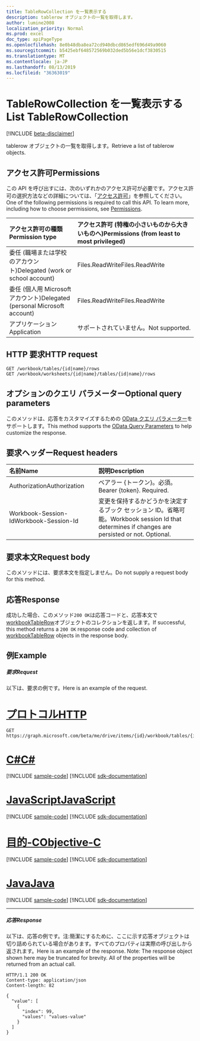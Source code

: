 ```yaml
---
title: TableRowCollection を一覧表示する　
description: tablerow オブジェクトの一覧を取得します。
author: lumine2008
localization_priority: Normal
ms.prod: excel
doc_type: apiPageType
ms.openlocfilehash: 8e0b48dba8ea72cd940dbcd865edf696d49a9060
ms.sourcegitcommit: b5425ebf648572569b032ded5b56e1dcf3830515
ms.translationtype: MT
ms.contentlocale: ja-JP
ms.lasthandoff: 08/13/2019
ms.locfileid: "36363019"
---
```

# <a name="list-tablerowcollection"></a><span data-ttu-id="bbc33-103">TableRowCollection を一覧表示する　</span><span class="sxs-lookup"><span data-stu-id="bbc33-103">List TableRowCollection</span></span>

[!INCLUDE [beta-disclaimer](../../includes/beta-disclaimer.md)]

<span data-ttu-id="bbc33-104">tablerow オブジェクトの一覧を取得します。</span><span class="sxs-lookup"><span data-stu-id="bbc33-104">Retrieve a list of tablerow objects.</span></span>
## <a name="permissions"></a><span data-ttu-id="bbc33-105">アクセス許可</span><span class="sxs-lookup"><span data-stu-id="bbc33-105">Permissions</span></span>
<span data-ttu-id="bbc33-p101">この API を呼び出すには、次のいずれかのアクセス許可が必要です。アクセス許可の選択方法などの詳細については、「[アクセス許可](/graph/permissions-reference)」を参照してください。</span><span class="sxs-lookup"><span data-stu-id="bbc33-p101">One of the following permissions is required to call this API. To learn more, including how to choose permissions, see [Permissions](/graph/permissions-reference).</span></span>

|<span data-ttu-id="bbc33-108">アクセス許可の種類</span><span class="sxs-lookup"><span data-stu-id="bbc33-108">Permission type</span></span>      | <span data-ttu-id="bbc33-109">アクセス許可 (特権の小さいものから大きいものへ)</span><span class="sxs-lookup"><span data-stu-id="bbc33-109">Permissions (from least to most privileged)</span></span>              |
|:--------------------|:---------------------------------------------------------|
|<span data-ttu-id="bbc33-110">委任 (職場または学校のアカウント)</span><span class="sxs-lookup"><span data-stu-id="bbc33-110">Delegated (work or school account)</span></span> | <span data-ttu-id="bbc33-111">Files.ReadWrite</span><span class="sxs-lookup"><span data-stu-id="bbc33-111">Files.ReadWrite</span></span>    |
|<span data-ttu-id="bbc33-112">委任 (個人用 Microsoft アカウント)</span><span class="sxs-lookup"><span data-stu-id="bbc33-112">Delegated (personal Microsoft account)</span></span> | <span data-ttu-id="bbc33-113">Files.ReadWrite</span><span class="sxs-lookup"><span data-stu-id="bbc33-113">Files.ReadWrite</span></span>    |
|<span data-ttu-id="bbc33-114">アプリケーション</span><span class="sxs-lookup"><span data-stu-id="bbc33-114">Application</span></span> | <span data-ttu-id="bbc33-115">サポートされていません。</span><span class="sxs-lookup"><span data-stu-id="bbc33-115">Not supported.</span></span> |

## <a name="http-request"></a><span data-ttu-id="bbc33-116">HTTP 要求</span><span class="sxs-lookup"><span data-stu-id="bbc33-116">HTTP request</span></span>
<!-- { "blockType": "ignored" } -->
```http
GET /workbook/tables/{id|name}/rows
GET /workbook/worksheets/{id|name}/tables/{id|name}/rows
```
## <a name="optional-query-parameters"></a><span data-ttu-id="bbc33-117">オプションのクエリ パラメーター</span><span class="sxs-lookup"><span data-stu-id="bbc33-117">Optional query parameters</span></span>
<span data-ttu-id="bbc33-118">このメソッドは、応答をカスタマイズするための [OData クエリ パラメーター](https://developer.microsoft.com/graph/docs/concepts/query_parameters)をサポートします。</span><span class="sxs-lookup"><span data-stu-id="bbc33-118">This method supports the [OData Query Parameters](https://developer.microsoft.com/graph/docs/concepts/query_parameters) to help customize the response.</span></span>

## <a name="request-headers"></a><span data-ttu-id="bbc33-119">要求ヘッダー</span><span class="sxs-lookup"><span data-stu-id="bbc33-119">Request headers</span></span>
| <span data-ttu-id="bbc33-120">名前</span><span class="sxs-lookup"><span data-stu-id="bbc33-120">Name</span></span>      |<span data-ttu-id="bbc33-121">説明</span><span class="sxs-lookup"><span data-stu-id="bbc33-121">Description</span></span>|
|:----------|:----------|
| <span data-ttu-id="bbc33-122">Authorization</span><span class="sxs-lookup"><span data-stu-id="bbc33-122">Authorization</span></span>  | <span data-ttu-id="bbc33-p102">ベアラー {トークン}。必須。</span><span class="sxs-lookup"><span data-stu-id="bbc33-p102">Bearer {token}. Required.</span></span> |
| <span data-ttu-id="bbc33-125">Workbook-Session-Id</span><span class="sxs-lookup"><span data-stu-id="bbc33-125">Workbook-Session-Id</span></span>  | <span data-ttu-id="bbc33-p103">変更を保持するかどうかを決定するブック セッション ID。省略可能。</span><span class="sxs-lookup"><span data-stu-id="bbc33-p103">Workbook session Id that determines if changes are persisted or not. Optional.</span></span>|

## <a name="request-body"></a><span data-ttu-id="bbc33-128">要求本文</span><span class="sxs-lookup"><span data-stu-id="bbc33-128">Request body</span></span>
<span data-ttu-id="bbc33-129">このメソッドには、要求本文を指定しません。</span><span class="sxs-lookup"><span data-stu-id="bbc33-129">Do not supply a request body for this method.</span></span>

## <a name="response"></a><span data-ttu-id="bbc33-130">応答</span><span class="sxs-lookup"><span data-stu-id="bbc33-130">Response</span></span>

<span data-ttu-id="bbc33-131">成功した場合、このメソッド`200 OK`は応答コードと、応答本文で[workbookTableRow](../resources/workbooktablerow.md)オブジェクトのコレクションを返します。</span><span class="sxs-lookup"><span data-stu-id="bbc33-131">If successful, this method returns a `200 OK` response code and collection of [workbookTableRow](../resources/workbooktablerow.md) objects in the response body.</span></span>
## <a name="example"></a><span data-ttu-id="bbc33-132">例</span><span class="sxs-lookup"><span data-stu-id="bbc33-132">Example</span></span>
##### <a name="request"></a><span data-ttu-id="bbc33-133">要求</span><span class="sxs-lookup"><span data-stu-id="bbc33-133">Request</span></span>
<span data-ttu-id="bbc33-134">以下は、要求の例です。</span><span class="sxs-lookup"><span data-stu-id="bbc33-134">Here is an example of the request.</span></span>

# <a name="httptabhttp"></a>[<span data-ttu-id="bbc33-135">プロトコル</span><span class="sxs-lookup"><span data-stu-id="bbc33-135">HTTP</span></span>](#tab/http)
<!-- {
  "blockType": "request",
  "name": "get_tablerowcollection"
}-->
```http
GET https://graph.microsoft.com/beta/me/drive/items/{id}/workbook/tables/{id|name}/rows
```
# <a name="ctabcsharp"></a>[<span data-ttu-id="bbc33-136">C#</span><span class="sxs-lookup"><span data-stu-id="bbc33-136">C#</span></span>](#tab/csharp)
[!INCLUDE [sample-code](../includes/snippets/csharp/get-tablerowcollection-csharp-snippets.md)]
[!INCLUDE [sdk-documentation](../includes/snippets/snippets-sdk-documentation-link.md)]

# <a name="javascripttabjavascript"></a>[<span data-ttu-id="bbc33-137">JavaScript</span><span class="sxs-lookup"><span data-stu-id="bbc33-137">JavaScript</span></span>](#tab/javascript)
[!INCLUDE [sample-code](../includes/snippets/javascript/get-tablerowcollection-javascript-snippets.md)]
[!INCLUDE [sdk-documentation](../includes/snippets/snippets-sdk-documentation-link.md)]

# <a name="objective-ctabobjc"></a>[<span data-ttu-id="bbc33-138">目的-C</span><span class="sxs-lookup"><span data-stu-id="bbc33-138">Objective-C</span></span>](#tab/objc)
[!INCLUDE [sample-code](../includes/snippets/objc/get-tablerowcollection-objc-snippets.md)]
[!INCLUDE [sdk-documentation](../includes/snippets/snippets-sdk-documentation-link.md)]

# <a name="javatabjava"></a>[<span data-ttu-id="bbc33-139">Java</span><span class="sxs-lookup"><span data-stu-id="bbc33-139">Java</span></span>](#tab/java)
[!INCLUDE [sample-code](../includes/snippets/java/get-tablerowcollection-java-snippets.md)]
[!INCLUDE [sdk-documentation](../includes/snippets/snippets-sdk-documentation-link.md)]

---

##### <a name="response"></a><span data-ttu-id="bbc33-140">応答</span><span class="sxs-lookup"><span data-stu-id="bbc33-140">Response</span></span>
<span data-ttu-id="bbc33-p104">以下は、応答の例です。注:簡潔にするために、ここに示す応答オブジェクトは切り詰められている場合があります。すべてのプロパティは実際の呼び出しから返されます。</span><span class="sxs-lookup"><span data-stu-id="bbc33-p104">Here is an example of the response. Note: The response object shown here may be truncated for brevity. All of the properties will be returned from an actual call.</span></span>
<!-- {
  "blockType": "response",
  "truncated": true,
  "@odata.type": "microsoft.graph.workbookTableRow",
  "isCollection": true
} -->
```http
HTTP/1.1 200 OK
Content-type: application/json
Content-length: 82

{
  "value": [
    {
      "index": 99,
      "values": "values-value"
    }
  ]
}
```

<!-- uuid: 8fcb5dbc-d5aa-4681-8e31-b001d5168d79
2015-10-25 14:57:30 UTC -->
<!--
{
  "type": "#page.annotation",
  "description": "List TableRowCollection",
  "keywords": "",
  "section": "documentation",
  "tocPath": "",
  "suppressions": [
  ]
}
-->
